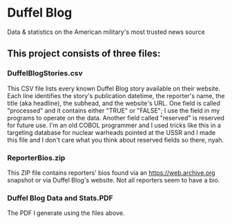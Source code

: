 # Duffel Blog
Data &amp; statistics on the American military's most trusted news source

## This project consists of three files:
### DuffelBlogStories.csv
This CSV file lists every known Duffel Blog story available on their website. Each line
identifies the story's publication datetime, the reporter's name, the title (aka headline),
the subhead, and the website's URL. One field is called "processed" and it contains either "TRUE" or "FALSE";
I use the field in my programs to operate on the data. Another field called "reserved" is
reserved for future use. I'm an old COBOL programmer and I used tricks like this in a
targeting database for nuclear warheads pointed at the USSR and I made this file and I don't
care what you think about reserved fields so there, nyah.
### ReporterBios.zip
This ZIP file contains reporters' bios found via an https://web.archive.org snapshot or
via Duffel Blog's website. Not all reporters seem to have a bio.
### Duffel Blog Data and Stats.PDF
The PDF I generate using the files above.
        
